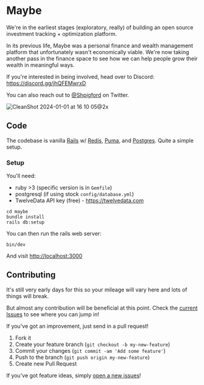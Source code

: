 # Maybe

We're in the earliest stages (exploratory, really) of building an open source investment tracking + optimization platform.

In its previous life, Maybe was a personal finance and wealth management platform that unfortunately wasn't economically viable. We're now taking another pass in the finance space to see how we can help people grow their wealth in meaningful ways.

If you're interested in being involved, head over to Discord: https://discord.gg/jhQFEMwrxD

You can also reach out to [@Shpigford](https://twitter.com/Shpigford) on Twitter.

![CleanShot 2024-01-01 at 16 10 05@2x](https://github.com/maybe-finance/maybe/assets/35243/056309d5-1890-4865-9936-481908dd7d5b)

## Code

The codebase is vanilla [Rails](https://rubyonrails.org/) w/ [Redis](https://redis.io/), [Puma](http://puma.io/), and [Postgres](https://www.postgresql.org/). Quite a simple setup.

### Setup

You'll need:

- ruby >3 (specific version is in `Gemfile`)
- postgresql (if using stock `config/database.yml`)
- TwelveData API key (free) - https://twelvedata.com

```shell
cd maybe
bundle install
rails db:setup
```

You can then run the rails web server:

```shell
bin/dev
```

And visit [http://localhost:3000](http://localhost:3000)

## Contributing

It's still very early days for this so your mileage will vary here and lots of things will break.

But almost any contribution will be beneficial at this point. Check the [current Issues](https://github.com/maybe-finance/maybe/issues) to see where you can jump in!

If you've got an improvement, just send in a pull request!

1. Fork it
2. Create your feature branch (`git checkout -b my-new-feature`)
3. Commit your changes (`git commit -am 'Add some feature'`)
4. Push to the branch (`git push origin my-new-feature`)
5. Create new Pull Request

If you've got feature ideas, simply [open a new issues](https://github.com/maybe-finance/maybe/issues/new)!
